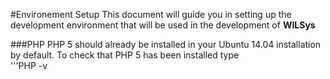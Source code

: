 #Environement Setup
This document will guide you in setting up the development environment that will be used in the development of **WILSys**

###PHP
PHP 5 should already be installed in your Ubuntu 14.04 installation by default. To check that PHP 5 has been installed type  
'''PHP -v
